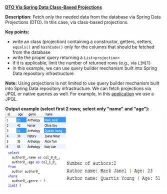 **[DTO Via Spring Data Class-Based Projections](https://github.com/andreipall/Spring-Boot-JPA/tree/master/HibernateSpringBootDtoViaClassBasedProjections)** 

**Description:** Fetch only the needed data from the database via Spring Data Projections (DTO). In this case, via class-based projections.

**Key points:**
- write an class (projection) containing a constructor, getters, setters, `equals()` and `hashCode()` only for the columns that should be fetched from the database
- write the proper query returning a `List<projection>`
- if it is applicable, limit the number of returned rows (e.g., via `LIMIT`) 
- in this example, we can use query builder mechanism built into Spring Data repository infrastructure
     
**Note:** Using projections is not limited to use query builder mechanism built into Spring Data repository infrastructure. We can fetch projections via JPQL or native queries as well. For example, in this [application](https://github.com/andreipall/Spring-Boot-JPA/tree/master/HibernateSpringBootDtoViaProjectionsAndJpql) we use a JPQL.
     
**Output example (select first 2 rows; select only "name" and "age"):**
<a href="#"><img src="https://github.com/andreipall/Spring-Boot-JPA/blob/master/HibernateSpringBootDtoViaProjections/DTOs%20via%20Spring%20projections.png" align="center" height="251" width="658" ></a>
